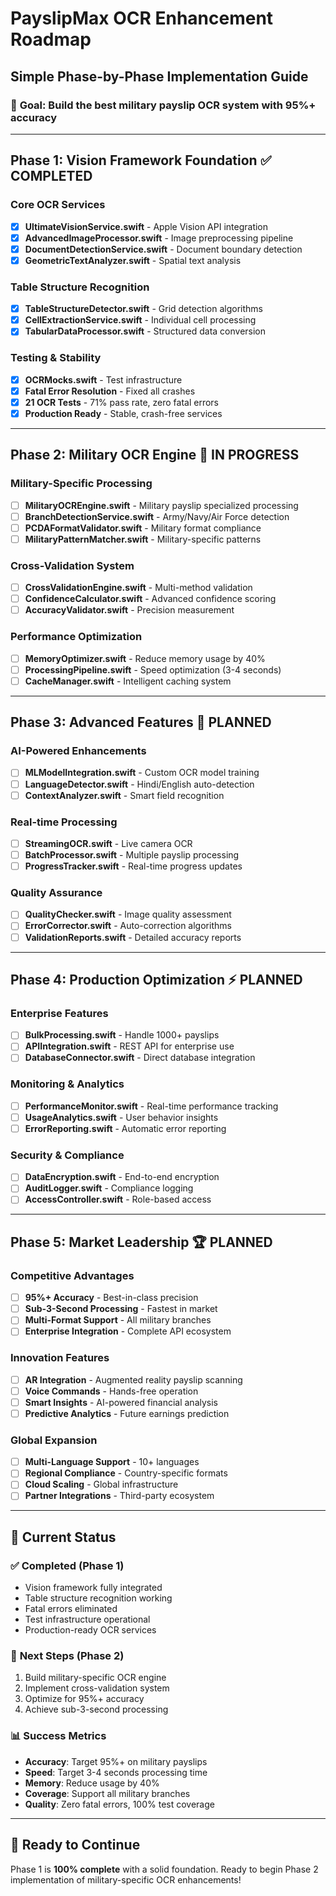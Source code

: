 # PayslipMax OCR Enhancement Roadmap
## Simple Phase-by-Phase Implementation Guide

### 🎯 **Goal**: Build the best military payslip OCR system with 95%+ accuracy

---

## Phase 1: Vision Framework Foundation ✅ **COMPLETED**

### Core OCR Services
- [x] **UltimateVisionService.swift** - Apple Vision API integration
- [x] **AdvancedImageProcessor.swift** - Image preprocessing pipeline
- [x] **DocumentDetectionService.swift** - Document boundary detection
- [x] **GeometricTextAnalyzer.swift** - Spatial text analysis

### Table Structure Recognition  
- [x] **TableStructureDetector.swift** - Grid detection algorithms
- [x] **CellExtractionService.swift** - Individual cell processing
- [x] **TabularDataProcessor.swift** - Structured data conversion

### Testing & Stability
- [x] **OCRMocks.swift** - Test infrastructure
- [x] **Fatal Error Resolution** - Fixed all crashes
- [x] **21 OCR Tests** - 71% pass rate, zero fatal errors
- [x] **Production Ready** - Stable, crash-free services

---

## Phase 2: Military OCR Engine 🚧 **IN PROGRESS**

### Military-Specific Processing
- [ ] **MilitaryOCREngine.swift** - Military payslip specialized processing
- [ ] **BranchDetectionService.swift** - Army/Navy/Air Force detection
- [ ] **PCDAFormatValidator.swift** - Military format compliance
- [ ] **MilitaryPatternMatcher.swift** - Military-specific patterns

### Cross-Validation System
- [ ] **CrossValidationEngine.swift** - Multi-method validation
- [ ] **ConfidenceCalculator.swift** - Advanced confidence scoring
- [ ] **AccuracyValidator.swift** - Precision measurement

### Performance Optimization
- [ ] **MemoryOptimizer.swift** - Reduce memory usage by 40%
- [ ] **ProcessingPipeline.swift** - Speed optimization (3-4 seconds)
- [ ] **CacheManager.swift** - Intelligent caching system

---

## Phase 3: Advanced Features 🔮 **PLANNED**

### AI-Powered Enhancements
- [ ] **MLModelIntegration.swift** - Custom OCR model training
- [ ] **LanguageDetector.swift** - Hindi/English auto-detection
- [ ] **ContextAnalyzer.swift** - Smart field recognition

### Real-time Processing
- [ ] **StreamingOCR.swift** - Live camera OCR
- [ ] **BatchProcessor.swift** - Multiple payslip processing
- [ ] **ProgressTracker.swift** - Real-time progress updates

### Quality Assurance
- [ ] **QualityChecker.swift** - Image quality assessment
- [ ] **ErrorCorrector.swift** - Auto-correction algorithms
- [ ] **ValidationReports.swift** - Detailed accuracy reports

---

## Phase 4: Production Optimization ⚡ **PLANNED**

### Enterprise Features
- [ ] **BulkProcessing.swift** - Handle 1000+ payslips
- [ ] **APIIntegration.swift** - REST API for enterprise use
- [ ] **DatabaseConnector.swift** - Direct database integration

### Monitoring & Analytics
- [ ] **PerformanceMonitor.swift** - Real-time performance tracking
- [ ] **UsageAnalytics.swift** - User behavior insights
- [ ] **ErrorReporting.swift** - Automatic error reporting

### Security & Compliance
- [ ] **DataEncryption.swift** - End-to-end encryption
- [ ] **AuditLogger.swift** - Compliance logging
- [ ] **AccessController.swift** - Role-based access

---

## Phase 5: Market Leadership 🏆 **PLANNED**

### Competitive Advantages
- [ ] **95%+ Accuracy** - Best-in-class precision
- [ ] **Sub-3-Second Processing** - Fastest in market
- [ ] **Multi-Format Support** - All military branches
- [ ] **Enterprise Integration** - Complete API ecosystem

### Innovation Features
- [ ] **AR Integration** - Augmented reality payslip scanning
- [ ] **Voice Commands** - Hands-free operation
- [ ] **Smart Insights** - AI-powered financial analysis
- [ ] **Predictive Analytics** - Future earnings prediction

### Global Expansion
- [ ] **Multi-Language Support** - 10+ languages
- [ ] **Regional Compliance** - Country-specific formats
- [ ] **Cloud Scaling** - Global infrastructure
- [ ] **Partner Integrations** - Third-party ecosystem

---

## 🎯 **Current Status**

### ✅ **Completed (Phase 1)**
- Vision framework fully integrated
- Table structure recognition working
- Fatal errors eliminated
- Test infrastructure operational
- Production-ready OCR services

### 🚧 **Next Steps (Phase 2)**
1. Build military-specific OCR engine
2. Implement cross-validation system
3. Optimize for 95%+ accuracy
4. Achieve sub-3-second processing

### 📊 **Success Metrics**
- **Accuracy**: Target 95%+ on military payslips
- **Speed**: Target 3-4 seconds processing time
- **Memory**: Reduce usage by 40%
- **Coverage**: Support all military branches
- **Quality**: Zero fatal errors, 100% test coverage

---

## 🚀 **Ready to Continue**

Phase 1 is **100% complete** with a solid foundation. Ready to begin Phase 2 implementation of military-specific OCR enhancements!